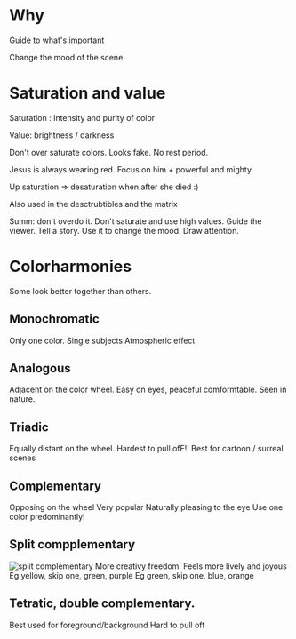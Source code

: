# Why

Guide to what's important

Change the mood of the scene.

# Saturation and value

Saturation : Intensity and purity of color

Value: brightness / darkness

Don't over saturate colors. Looks fake. No rest period.

Jesus is always wearing red. Focus on him + powerful and mighty



Up saturation => desaturation when after she died :)

Also used in the desctrubtibles and the matrix



Summ: don't overdo it. Don't saturate and use high values.
Guide the viewer. Tell a story.
Use it to change the mood.
Draw attention.

# Colorharmonies

Some look better together than others.

## Monochromatic

Only one color. 
Single subjects
Atmospheric effect

## Analogous

Adjacent on the color wheel.
Easy on eyes, peaceful comformtable.
Seen in nature.

## Triadic

Equally distant on the wheel.
Hardest to pull ofF!!
Best for cartoon / surreal scenes

## Complementary

Opposing on the wheel
Very popular
Naturally pleasing to the eye
Use one color predominantly!

## Split compplementary


![split complementary](./images/split_complementary)
More creativy freedom.
Feels more lively and joyous
Eg yellow, skip one, green, purple
Eg green, skip one, blue, orange


## Tetratic, double complementary.

Best used for foreground/background
Hard to pull off





